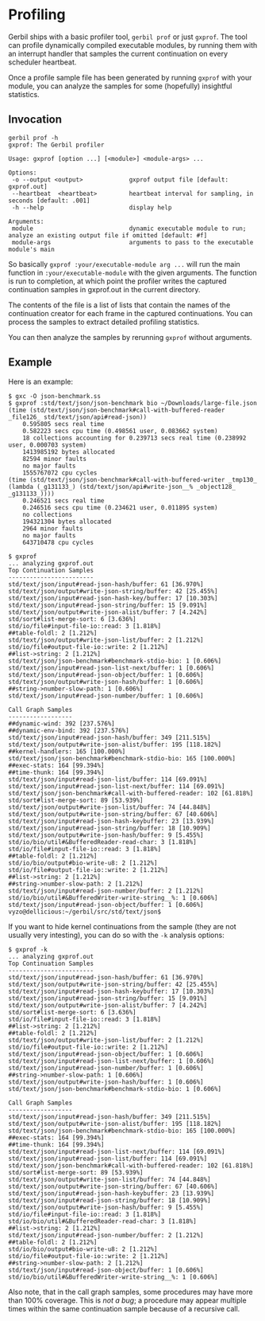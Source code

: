 # Profiling

Gerbil ships with a basic profiler tool, `gerbil prof` or just
`gxprof`. The tool can profile dynamically compiled executable
modules, by running them with an interrupt handler that samples the
current continuation on every scheduler heartbeat.

Once a profile sample file has been generated by running `gxprof` with
your module, you can analyze the samples for some (hopefully)
insightful statistics.

## Invocation

```shell
gerbil prof -h
gxprof: The Gerbil profiler

Usage: gxprof [option ...] [<module>] <module-args> ...

Options:
 -o --output <output>             gxprof output file [default: gxprof.out]
 --heartbeat  <heartbeat>         heartbeat interval for sampling, in seconds [default: .001]
 -h --help                        display help

Arguments:
 module                           dynamic executable module to run; analyze an existing output file if omitted [default: #f]
 module-args                      arguments to pass to the executable module's main
```

So basically `gxprof :your/executable-module arg ...` will run the
main function in `:your/executable-module` with the given arguments. The function
is run to completion, at which point the profiler writes the captured
continuation samples in gxprof.out in the current directory.

The contents of the file is a list of lists that contain the names of
the continuation creator for each frame in the captured
continuations. You can process the samples to extract detailed
profiling statistics.

You can then analyze the samples by rerunning `gxprof` without arguments.

## Example

Here is an example:
```shell
$ gxc -O json-benchmark.ss
$ gxprof :std/text/json/json-benchmark bio ~/Downloads/large-file.json
(time (std/text/json/json-benchmark#call-with-buffered-reader _file126_ std/text/json/api#read-json))
    0.595805 secs real time
    0.582223 secs cpu time (0.498561 user, 0.083662 system)
    18 collections accounting for 0.239713 secs real time (0.238992 user, 0.000703 system)
    1413985192 bytes allocated
    82594 minor faults
    no major faults
    1555767072 cpu cycles
(time (std/text/json/json-benchmark#call-with-buffered-writer _tmp130_ (lambda (_g131133_) (std/text/json/api#write-json__% _object128_ _g131133_))))
    0.246521 secs real time
    0.246516 secs cpu time (0.234621 user, 0.011895 system)
    no collections
    194321304 bytes allocated
    2964 minor faults
    no major faults
    643710478 cpu cycles

$ gxprof
... analyzing gxprof.out
Top Continuation Samples
------------------------
std/text/json/input#read-json-hash/buffer: 61 [36.970%]
std/text/json/output#write-json-string/buffer: 42 [25.455%]
std/text/json/input#read-json-hash-key/buffer: 17 [10.303%]
std/text/json/input#read-json-string/buffer: 15 [9.091%]
std/text/json/output#write-json-alist/buffer: 7 [4.242%]
std/sort#list-merge-sort: 6 [3.636%]
std/io/file#input-file-io::read: 3 [1.818%]
##table-foldl: 2 [1.212%]
std/text/json/output#write-json-list/buffer: 2 [1.212%]
std/io/file#output-file-io::write: 2 [1.212%]
##list->string: 2 [1.212%]
std/text/json/json-benchmark#benchmark-stdio-bio: 1 [0.606%]
std/text/json/input#read-json-list-next/buffer: 1 [0.606%]
std/text/json/input#read-json-object/buffer: 1 [0.606%]
std/text/json/output#write-json-hash/buffer: 1 [0.606%]
##string->number-slow-path: 1 [0.606%]
std/text/json/input#read-json-number/buffer: 1 [0.606%]

Call Graph Samples
------------------
##dynamic-wind: 392 [237.576%]
##dynamic-env-bind: 392 [237.576%]
std/text/json/input#read-json-hash/buffer: 349 [211.515%]
std/text/json/output#write-json-alist/buffer: 195 [118.182%]
##kernel-handlers: 165 [100.000%]
std/text/json/json-benchmark#benchmark-stdio-bio: 165 [100.000%]
##exec-stats: 164 [99.394%]
##time-thunk: 164 [99.394%]
std/text/json/input#read-json-list/buffer: 114 [69.091%]
std/text/json/input#read-json-list-next/buffer: 114 [69.091%]
std/text/json/json-benchmark#call-with-buffered-reader: 102 [61.818%]
std/sort#list-merge-sort: 89 [53.939%]
std/text/json/output#write-json-list/buffer: 74 [44.848%]
std/text/json/output#write-json-string/buffer: 67 [40.606%]
std/text/json/input#read-json-hash-keybuffer: 23 [13.939%]
std/text/json/input#read-json-string/buffer: 18 [10.909%]
std/text/json/output#write-json-hash/buffer: 9 [5.455%]
std/io/bio/util#&BufferedReader-read-char: 3 [1.818%]
std/io/file#input-file-io::read: 3 [1.818%]
##table-foldl: 2 [1.212%]
std/io/bio/output#bio-write-u8: 2 [1.212%]
std/io/file#output-file-io::write: 2 [1.212%]
##list->string: 2 [1.212%]
##string->number-slow-path: 2 [1.212%]
std/text/json/input#read-json-number/buffer: 2 [1.212%]
std/io/bio/util#&BufferedWriter-write-string__%: 1 [0.606%]
std/text/json/input#read-json-object/buffer: 1 [0.606%]
vyzo@dellicious:~/gerbil/src/std/text/json$
```

If you want to hide kernel continuations from the sample (they are not
usually very intesting), you can do so with the `-k` analysis options:
```shell
$ gxprof -k
... analyzing gxprof.out
Top Continuation Samples
------------------------
std/text/json/input#read-json-hash/buffer: 61 [36.970%]
std/text/json/output#write-json-string/buffer: 42 [25.455%]
std/text/json/input#read-json-hash-keybuffer: 17 [10.303%]
std/text/json/input#read-json-string/buffer: 15 [9.091%]
std/text/json/output#write-json-alist/buffer: 7 [4.242%]
std/sort#list-merge-sort: 6 [3.636%]
std/io/file#input-file-io::read: 3 [1.818%]
##list->string: 2 [1.212%]
##table-foldl: 2 [1.212%]
std/text/json/output#write-json-list/buffer: 2 [1.212%]
std/io/file#output-file-io::write: 2 [1.212%]
std/text/json/input#read-json-object/buffer: 1 [0.606%]
std/text/json/input#read-json-list-next/buffer: 1 [0.606%]
std/text/json/input#read-json-number/buffer: 1 [0.606%]
##string->number-slow-path: 1 [0.606%]
std/text/json/output#write-json-hash/buffer: 1 [0.606%]
std/text/json/json-benchmark#benchmark-stdio-bio: 1 [0.606%]

Call Graph Samples
------------------
std/text/json/input#read-json-hash/buffer: 349 [211.515%]
std/text/json/output#write-json-alist/buffer: 195 [118.182%]
std/text/json/json-benchmark#benchmark-stdio-bio: 165 [100.000%]
##exec-stats: 164 [99.394%]
##time-thunk: 164 [99.394%]
std/text/json/input#read-json-list-next/buffer: 114 [69.091%]
std/text/json/input#read-json-list/buffer: 114 [69.091%]
std/text/json/json-benchmark#call-with-buffered-reader: 102 [61.818%]
std/sort#list-merge-sort: 89 [53.939%]
std/text/json/output#write-json-list/buffer: 74 [44.848%]
std/text/json/output#write-json-string/buffer: 67 [40.606%]
std/text/json/input#read-json-hash-keybuffer: 23 [13.939%]
std/text/json/input#read-json-string/buffer: 18 [10.909%]
std/text/json/output#write-json-hash/buffer: 9 [5.455%]
std/io/file#input-file-io::read: 3 [1.818%]
std/io/bio/util#&BufferedReader-read-char: 3 [1.818%]
##list->string: 2 [1.212%]
std/text/json/input#read-json-number/buffer: 2 [1.212%]
##table-foldl: 2 [1.212%]
std/io/bio/output#bio-write-u8: 2 [1.212%]
std/io/file#output-file-io::write: 2 [1.212%]
##string->number-slow-path: 2 [1.212%]
std/text/json/input#read-json-object/buffer: 1 [0.606%]
std/io/bio/util#&BufferedWriter-write-string__%: 1 [0.606%]
```

Also note, that in the call graph samples, some procedures may have
more than 100% coverage. This is _not a bug_; a procedure may appear
multiple times within the same continuation sample because of a
recursive call.
